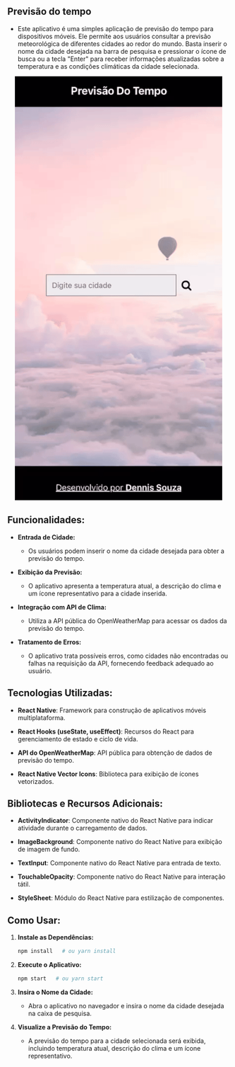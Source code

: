 ## Previsão do tempo
  - Este aplicativo é uma simples aplicação de previsão do tempo para dispositivos móveis. Ele permite aos usuários consultar a previsão meteorológica de diferentes cidades ao redor do mundo. Basta inserir o nome da cidade desejada na barra de pesquisa e pressionar o ícone de busca ou a tecla "Enter" para receber informações atualizadas sobre a temperatura e as condições climáticas da cidade selecionada.
<p align="center">
	<img width="470" src="Weather/assets/assets_to_readme/amostra.gif">
</p>

## Funcionalidades:

- **Entrada de Cidade:**
  - Os usuários podem inserir o nome da cidade desejada para obter a previsão do tempo.


- **Exibição da Previsão:**
  - O aplicativo apresenta a temperatura atual, a descrição do clima e um ícone representativo para a cidade inserida.

- **Integração com API de Clima:**
  - Utiliza a API pública do OpenWeatherMap para acessar os dados da previsão do tempo.

- **Tratamento de Erros:**
  - O aplicativo trata possíveis erros, como cidades não encontradas ou falhas na requisição da API, fornecendo feedback adequado ao usuário.

## Tecnologias Utilizadas:

- **React Native**: Framework para construção de aplicativos móveis multiplataforma.

- **React Hooks (useState, useEffect)**: Recursos do React para gerenciamento de estado e ciclo de vida.

- **API do OpenWeatherMap**: API pública para obtenção de dados de previsão do tempo.

- **React Native Vector Icons**: Biblioteca para exibição de ícones vetorizados.

## Bibliotecas e Recursos Adicionais:

- **ActivityIndicator**: Componente nativo do React Native para indicar atividade durante o carregamento de dados.

- **ImageBackground**: Componente nativo do React Native para exibição de imagem de fundo.

- **TextInput**: Componente nativo do React Native para entrada de texto.

- **TouchableOpacity**: Componente nativo do React Native para interação tátil.

- **StyleSheet**: Módulo do React Native para estilização de componentes.

## Como Usar:

1. **Instale as Dependências:**
   ```bash
   npm install   # ou yarn install
   ```

2. **Execute o Aplicativo:**
   ```bash
   npm start   # ou yarn start
   ```

3. **Insira o Nome da Cidade:**
   - Abra o aplicativo no navegador e insira o nome da cidade desejada na caixa de pesquisa.

4. **Visualize a Previsão do Tempo:**
   - A previsão do tempo para a cidade selecionada será exibida, incluindo temperatura atual, descrição do clima e um ícone representativo.
